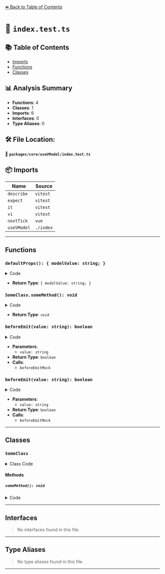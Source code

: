 [⬅️ Back to Table of Contents](../../../index.md)

# 📄 `index.test.ts`

## 📚 Table of Contents

- [Imports](#imports)
- [Functions](#functions)
- [Classes](#classes)

## 📊 Analysis Summary

- **Functions**: 4
- **Classes**: 1
- **Imports**: 6
- **Interfaces**: 0
- **Type Aliases**: 0

## 🛠️ File Location:
📂 **`packages/core/useVModel/index.test.ts`**

## 📦 Imports

| Name | Source |
|------|--------|
| `describe` | `vitest` |
| `expect` | `vitest` |
| `it` | `vitest` |
| `vi` | `vitest` |
| `nextTick` | `vue` |
| `useVModel` | `./index` |


---

## Functions

### `defaultProps(): { modelValue: string; }`

<details><summary>Code</summary>

```ts
() => ({
    [defaultKey]: defaultValue,
  })
```
</details>

- **Return Type**: `{ modelValue: string; }`
### `SomeClass.someMethod(): void`

<details><summary>Code</summary>

```ts
someMethod() {}
```
</details>

- **Return Type**: `void`
### `beforeEmit(value: string): boolean`

<details><summary>Code</summary>

```ts
(value: string) => {
      res = value
      beforeEmitMock()
      return true
    }
```
</details>

- **Parameters**:
  - `value: string`
- **Return Type**: `boolean`
- **Calls**:
  - `beforeEmitMock`
### `beforeEmit(value: string): boolean`

<details><summary>Code</summary>

```ts
(value: string) => {
      res = value
      beforeEmitMock()
      return false
    }
```
</details>

- **Parameters**:
  - `value: string`
- **Return Type**: `boolean`
- **Calls**:
  - `beforeEmitMock`

---

## Classes

### `SomeClass`

<details><summary>Class Code</summary>

```ts
class SomeClass {
      num1 = 1

      someMethod() {}
    }
```
</details>

#### Methods

##### `someMethod(): void`

<details><summary>Code</summary>

```ts
someMethod() {}
```
</details>


---

## Interfaces

> No interfaces found in this file.


---

## Type Aliases

> No type aliases found in this file.


---